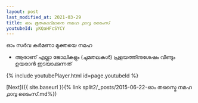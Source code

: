 ```yaml
---
layout: post
last_modified_at: 2021-03-29
title: ഓം ഭൂതകാറ്മാനെ നമഹ ൧൦൮ ടൈംസ്
youtubeId: yKQaHFcSYCY
---
```

 
 
 ഓം സർവ കർമണാ മുക്തയെ നമഹ 
 
 -  ആരാണ് എല്ലാ ജോലികളും (ചുമതലകൾ) പ്രളയത്തിനുശേഷം വീണ്ടും ഉയരാൻ ഇടയാക്കുന്നത് 
 
  
 
  
 
 
 
 
 
 


{% include youtubePlayer.html id=page.youtubeId %}
 
[Next]({{ site.baseurl }}{% link  split2/_posts/2015-06-22-ഓം തസ്മൈ നമഹ ൧൦൮ ടൈംസ്.md%})
 
